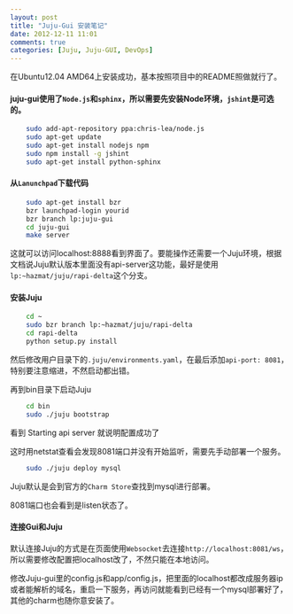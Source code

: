 ```yaml
---
layout: post
title: "Juju-Gui 安装笔记"
date: 2012-12-11 11:01
comments: true
categories: [Juju, Juju-GUI, DevOps]
---
```



在Ubuntu12.04 AMD64上安装成功，基本按照项目中的README照做就行了。

#### juju-gui使用了`Node.js`和`sphinx`，所以需要先安装Node环境，`jshint`是可选的。
```sh	
	sudo add-apt-repository ppa:chris-lea/node.js
	sudo apt-get update
	sudo apt-get install nodejs npm
	sudo npm install -g jshint
	sudo apt-get install python-sphinx
```
#### 从`Lanunchpad`下载代码
```sh	
	sudo apt-get install bzr
	bzr launchpad-login yourid
	bzr branch lp:juju-gui 
	cd juju-gui
	make server
```
这就可以访问localhost:8888看到界面了。要能操作还需要一个Juju环境，根据文档说Juju默认版本里面没有api-server这功能，最好是使用`lp:~hazmat/juju/rapi-delta`这个分支。

#### 安装Juju
```sh	
	cd ~
	sudo bzr branch lp:~hazmat/juju/rapi-delta
	cd rapi-delta
	python setup.py install
```
然后修改用户目录下的`.juju/environments.yaml`，在最后添加` api-port: 8081 `，特别要注意缩进，不然启动都出错。

再到bin目录下启动Juju
```sh	
	cd bin
	sudo ./juju bootstrap
```
看到 Starting api server 就说明配置成功了

这时用netstat查看会发现8081端口并没有开始监听，需要先手动部署一个服务。
```sh	
	sudo ./juju deploy mysql
```
Juju默认是会到官方的`Charm Store`查找到mysql进行部署。

8081端口也会看到是listen状态了。

#### 连接Gui和Juju

默认连接Juju的方式是在页面使用`Websocket`去连接`http://localhost:8081/ws`，所以需要修改配置把localhost改了，不然只能在本地访问。

修改Juju-gui里的config.js和app/config.js，把里面的localhost都改成服务器ip或者能解析的域名，重启一下服务，再访问就能看到已经有一个mysql部署好了，其他的charm也随你意安装了。